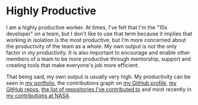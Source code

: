 # Highly Productive

I am a highly productive worker. At times, I've felt that I'm the "10x developer" on a team, but I don't like to use that term because it implies that working in isolation is the most productive, but I'm more concerned about the productivity of the team as a whole. My own output is not the only factor in my productivity. It is also important to encourage and enable other members of a team to be more productive through mentorship, support and creating tools that make everyone's job more efficient.

That being said, my own output is usually very high. My productivity can be seen in [my portfolio](http://josiahsprague.com), the contributions graph on [my GitHub profile](https://github.com/localjo), [my GitHub repos](https://github.com/localjo?tab=repositories), [the list of repositories I've contributed to](contributions.png) and most recently in [my contributions at NASA](https://github.com/nasa-gibs/worldview/graphs/contributors?from=2017-07-29&to=2018-01-27&type=c).
